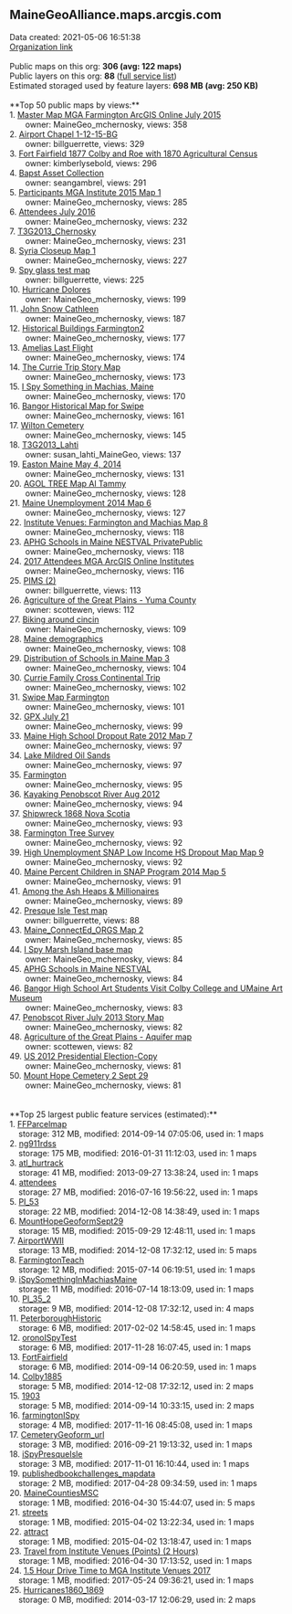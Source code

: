 <h2>MaineGeoAlliance.maps.arcgis.com</h2> Data created: 2021-05-06 16:51:38 <br /><a target='new' href='https://MaineGeoAlliance.maps.arcgis.com'>Organization link</a><br /><br />Public maps on this org: <b>306 (avg: 122 maps)</b><br />Public layers on this org: <b>88 </b>(<a target='new' href='https://services.arcgis.com/M0anS7zT2QjtjnpO/ArcGIS/rest/services'>full service list</a>)<br />Estimated storaged used by feature layers: <b>698 MB (avg: 250 KB)</b><br /><br />**Top 50 public maps by views:**<br />  1. <a target='new' href='https://www.arcgis.com/home/item.html?id=46f3517b87e04d7989d93ca3d0d4c5ea'>Master Map MGA Farmington ArcGIS Online July 2015</a> <br />  &nbsp;&nbsp;&nbsp;&nbsp; &nbsp;&nbsp;owner: MaineGeo_mchernosky, views: 358<br />  2. <a target='new' href='https://www.arcgis.com/home/item.html?id=c9f6459e196e42cca5d3e2831540bfa4'>Airport Chapel 1-12-15-BG</a> <br />  &nbsp;&nbsp;&nbsp;&nbsp; &nbsp;&nbsp;owner: billguerrette, views: 329<br />  3. <a target='new' href='https://www.arcgis.com/home/item.html?id=ad5628f5c6594c7e96635d890af6d6cf'>Fort Fairfield 1877 Colby and Roe with 1870 Agricultural Census</a> <br />  &nbsp;&nbsp;&nbsp;&nbsp; &nbsp;&nbsp;owner: kimberlysebold, views: 296<br />  4. <a target='new' href='https://www.arcgis.com/home/item.html?id=51e6594c984642e0918e9a4c679f3341'>Bapst Asset Collection</a> <br />  &nbsp;&nbsp;&nbsp;&nbsp; &nbsp;&nbsp;owner: seangambrel, views: 291<br />  5. <a target='new' href='https://www.arcgis.com/home/item.html?id=15beb38ab03f4b19b6678c31d50a8ee7'>Participants MGA Institute 2015 Map 1</a> <br />  &nbsp;&nbsp;&nbsp;&nbsp; &nbsp;&nbsp;owner: MaineGeo_mchernosky, views: 285<br />  6. <a target='new' href='https://www.arcgis.com/home/item.html?id=343186e5b9904e2db2c970c9bb708178'>Attendees July 2016</a> <br />  &nbsp;&nbsp;&nbsp;&nbsp; &nbsp;&nbsp;owner: MaineGeo_mchernosky, views: 232<br />  7. <a target='new' href='https://www.arcgis.com/home/item.html?id=5eb957e33e0f475bbde533f3a47c2cb1'>T3G2013_Chernosky</a> <br />  &nbsp;&nbsp;&nbsp;&nbsp; &nbsp;&nbsp;owner: MaineGeo_mchernosky, views: 231<br />  8. <a target='new' href='https://www.arcgis.com/home/item.html?id=e66e84dd3cfc4857b0d17b11a4e9e868'>Syria Closeup Map 1</a> <br />  &nbsp;&nbsp;&nbsp;&nbsp; &nbsp;&nbsp;owner: MaineGeo_mchernosky, views: 227<br />  9. <a target='new' href='https://www.arcgis.com/home/item.html?id=51a8cadca3624322a70db350869099e8'>Spy glass test map</a> <br />  &nbsp;&nbsp;&nbsp;&nbsp; &nbsp;&nbsp;owner: billguerrette, views: 225<br />  10. <a target='new' href='https://www.arcgis.com/home/item.html?id=db9bd98e17384a909e15df465b356dd7'>Hurricane Dolores</a> <br />  &nbsp;&nbsp;&nbsp;&nbsp; &nbsp;&nbsp;owner: MaineGeo_mchernosky, views: 199<br />  11. <a target='new' href='https://www.arcgis.com/home/item.html?id=1b01cb5694864624bee3470e5cfc95a0'>John Snow Cathleen</a> <br />  &nbsp;&nbsp;&nbsp;&nbsp; &nbsp;&nbsp;owner: MaineGeo_mchernosky, views: 187<br />  12. <a target='new' href='https://www.arcgis.com/home/item.html?id=ffdd31b50f5f4c2187f46e713aebcd65'>Historical Buildings Farmington2</a> <br />  &nbsp;&nbsp;&nbsp;&nbsp; &nbsp;&nbsp;owner: MaineGeo_mchernosky, views: 177<br />  13. <a target='new' href='https://www.arcgis.com/home/item.html?id=01a7a843a74f4fb1a8f3a8478e253392'>Amelias Last Flight</a> <br />  &nbsp;&nbsp;&nbsp;&nbsp; &nbsp;&nbsp;owner: MaineGeo_mchernosky, views: 174<br />  14. <a target='new' href='https://www.arcgis.com/home/item.html?id=031d6c6430d14b2092aee9acd0fb4f57'>The Currie Trip Story Map</a> <br />  &nbsp;&nbsp;&nbsp;&nbsp; &nbsp;&nbsp;owner: MaineGeo_mchernosky, views: 173<br />  15. <a target='new' href='https://www.arcgis.com/home/item.html?id=ecaa356cf9a34f8fb7aa9c44b73247a4'>I Spy Something in Machias, Maine</a> <br />  &nbsp;&nbsp;&nbsp;&nbsp; &nbsp;&nbsp;owner: MaineGeo_mchernosky, views: 170<br />  16. <a target='new' href='https://www.arcgis.com/home/item.html?id=e07ab1173c1948f989e7694dd8f92d4b'>Bangor Historical Map for Swipe</a> <br />  &nbsp;&nbsp;&nbsp;&nbsp; &nbsp;&nbsp;owner: MaineGeo_mchernosky, views: 161<br />  17. <a target='new' href='https://www.arcgis.com/home/item.html?id=bd6232073c0b4ca28cd4efc7638d2ac0'>Wilton Cemetery</a> <br />  &nbsp;&nbsp;&nbsp;&nbsp; &nbsp;&nbsp;owner: MaineGeo_mchernosky, views: 145<br />  18. <a target='new' href='https://www.arcgis.com/home/item.html?id=eda98864bd83482fb0f225d6733645ff'>T3G2013_Lahti</a> <br />  &nbsp;&nbsp;&nbsp;&nbsp; &nbsp;&nbsp;owner: susan_lahti_MaineGeo, views: 137<br />  19. <a target='new' href='https://www.arcgis.com/home/item.html?id=f8e462884dd048c992de28fd276f3eae'>Easton Maine May 4, 2014</a> <br />  &nbsp;&nbsp;&nbsp;&nbsp; &nbsp;&nbsp;owner: MaineGeo_mchernosky, views: 131<br />  20. <a target='new' href='https://www.arcgis.com/home/item.html?id=0a284b6b314f4975ae9e7b234cfa8d88'>AGOL TREE Map Al Tammy</a> <br />  &nbsp;&nbsp;&nbsp;&nbsp; &nbsp;&nbsp;owner: MaineGeo_mchernosky, views: 128<br />  21. <a target='new' href='https://www.arcgis.com/home/item.html?id=c86324754154445dba3bb41d6297e9a1'>Maine Unemployment 2014 Map 6</a> <br />  &nbsp;&nbsp;&nbsp;&nbsp; &nbsp;&nbsp;owner: MaineGeo_mchernosky, views: 127<br />  22. <a target='new' href='https://www.arcgis.com/home/item.html?id=777e4b83bbe64fed9107d62a45ee3561'>Institute Venues: Farmington and Machias Map 8</a> <br />  &nbsp;&nbsp;&nbsp;&nbsp; &nbsp;&nbsp;owner: MaineGeo_mchernosky, views: 118<br />  23. <a target='new' href='https://www.arcgis.com/home/item.html?id=542287ddc432416badda416e52bc8e56'>APHG Schools in Maine  NESTVAL PrivatePublic</a> <br />  &nbsp;&nbsp;&nbsp;&nbsp; &nbsp;&nbsp;owner: MaineGeo_mchernosky, views: 118<br />  24. <a target='new' href='https://www.arcgis.com/home/item.html?id=886ccf3413de40c9824d58728150c361'>2017 Attendees MGA ArcGIS Online Institutes</a> <br />  &nbsp;&nbsp;&nbsp;&nbsp; &nbsp;&nbsp;owner: MaineGeo_mchernosky, views: 116<br />  25. <a target='new' href='https://www.arcgis.com/home/item.html?id=4ec39b2f924f4590915ebf1d3a3e1993'>PIMS (2)</a> <br />  &nbsp;&nbsp;&nbsp;&nbsp; &nbsp;&nbsp;owner: billguerrette, views: 113<br />  26. <a target='new' href='https://www.arcgis.com/home/item.html?id=609d89c121ad46e388c7a7cec69c01d0'>Agriculture of the Great Plains - Yuma County</a> <br />  &nbsp;&nbsp;&nbsp;&nbsp; &nbsp;&nbsp;owner: scottewen, views: 112<br />  27. <a target='new' href='https://www.arcgis.com/home/item.html?id=fa4a5ba182a84525905586c908a7be4d'>Biking around cincin</a> <br />  &nbsp;&nbsp;&nbsp;&nbsp; &nbsp;&nbsp;owner: MaineGeo_mchernosky, views: 109<br />  28. <a target='new' href='https://www.arcgis.com/home/item.html?id=e8b9b19ada374b62ac2a8462a260c009'>Maine demographics</a> <br />  &nbsp;&nbsp;&nbsp;&nbsp; &nbsp;&nbsp;owner: MaineGeo_mchernosky, views: 108<br />  29. <a target='new' href='https://www.arcgis.com/home/item.html?id=824040d1d8dc49c4991545dab68769cc'>Distribution of Schools in Maine Map 3</a> <br />  &nbsp;&nbsp;&nbsp;&nbsp; &nbsp;&nbsp;owner: MaineGeo_mchernosky, views: 104<br />  30. <a target='new' href='https://www.arcgis.com/home/item.html?id=97f3a37d3fb04e08826dc55f5b6f1c54'>Currie Family Cross Continental Trip</a> <br />  &nbsp;&nbsp;&nbsp;&nbsp; &nbsp;&nbsp;owner: MaineGeo_mchernosky, views: 102<br />  31. <a target='new' href='https://www.arcgis.com/home/item.html?id=e67f2739f822457b8094a469e5167808'>Swipe Map Farmington</a> <br />  &nbsp;&nbsp;&nbsp;&nbsp; &nbsp;&nbsp;owner: MaineGeo_mchernosky, views: 101<br />  32. <a target='new' href='https://www.arcgis.com/home/item.html?id=643e6db9c8d645bb96ffb76b8bf188a0'>GPX July 21</a> <br />  &nbsp;&nbsp;&nbsp;&nbsp; &nbsp;&nbsp;owner: MaineGeo_mchernosky, views: 99<br />  33. <a target='new' href='https://www.arcgis.com/home/item.html?id=69dd7a8cedd14157bdab9b8b476d4c1d'>Maine High School Dropout Rate 2012 Map 7</a> <br />  &nbsp;&nbsp;&nbsp;&nbsp; &nbsp;&nbsp;owner: MaineGeo_mchernosky, views: 97<br />  34. <a target='new' href='https://www.arcgis.com/home/item.html?id=9905310027ef4e2f9cf13bbd365b66e8'>Lake Mildred Oil Sands</a> <br />  &nbsp;&nbsp;&nbsp;&nbsp; &nbsp;&nbsp;owner: MaineGeo_mchernosky, views: 97<br />  35. <a target='new' href='https://www.arcgis.com/home/item.html?id=c9f4653bd59e416e91cd3edec28fd487'>Farmington</a> <br />  &nbsp;&nbsp;&nbsp;&nbsp; &nbsp;&nbsp;owner: MaineGeo_mchernosky, views: 95<br />  36. <a target='new' href='https://www.arcgis.com/home/item.html?id=420b643244b24875ab426f6e4fbeb765'>Kayaking Penobscot River Aug 2012</a> <br />  &nbsp;&nbsp;&nbsp;&nbsp; &nbsp;&nbsp;owner: MaineGeo_mchernosky, views: 94<br />  37. <a target='new' href='https://www.arcgis.com/home/item.html?id=a2d816e553e6442ca77cadfd9fd46ef7'>Shipwreck 1868 Nova Scotia</a> <br />  &nbsp;&nbsp;&nbsp;&nbsp; &nbsp;&nbsp;owner: MaineGeo_mchernosky, views: 93<br />  38. <a target='new' href='https://www.arcgis.com/home/item.html?id=bb87002a59b24096a2276c59e85215c6'>Farmington Tree Survey</a> <br />  &nbsp;&nbsp;&nbsp;&nbsp; &nbsp;&nbsp;owner: MaineGeo_mchernosky, views: 92<br />  39. <a target='new' href='https://www.arcgis.com/home/item.html?id=2afb720aa3cf4041bdee6c4d257d4022'>High Unemployment SNAP Low Income HS Dropout Map Map 9</a> <br />  &nbsp;&nbsp;&nbsp;&nbsp; &nbsp;&nbsp;owner: MaineGeo_mchernosky, views: 92<br />  40. <a target='new' href='https://www.arcgis.com/home/item.html?id=1ad94ca6fc7749c7a5166baa692a003a'>Maine Percent Children in SNAP Program 2014 Map 5</a> <br />  &nbsp;&nbsp;&nbsp;&nbsp; &nbsp;&nbsp;owner: MaineGeo_mchernosky, views: 91<br />  41. <a target='new' href='https://www.arcgis.com/home/item.html?id=c2d9836066ef4ff1be8af9bf0e65d07c'>Among the Ash Heaps & Millionaires</a> <br />  &nbsp;&nbsp;&nbsp;&nbsp; &nbsp;&nbsp;owner: MaineGeo_mchernosky, views: 89<br />  42. <a target='new' href='https://www.arcgis.com/home/item.html?id=c922e6c792704c88955e9266e9de468d'>Presque Isle Test map</a> <br />  &nbsp;&nbsp;&nbsp;&nbsp; &nbsp;&nbsp;owner: billguerrette, views: 88<br />  43. <a target='new' href='https://www.arcgis.com/home/item.html?id=4bab749940984ca898786b08b7fa5643'>Maine_ConnectEd_ORGS Map 2</a> <br />  &nbsp;&nbsp;&nbsp;&nbsp; &nbsp;&nbsp;owner: MaineGeo_mchernosky, views: 85<br />  44. <a target='new' href='https://www.arcgis.com/home/item.html?id=74f400a61c9740b78cae185c0188b4ec'> I Spy Marsh Island base map</a> <br />  &nbsp;&nbsp;&nbsp;&nbsp; &nbsp;&nbsp;owner: MaineGeo_mchernosky, views: 84<br />  45. <a target='new' href='https://www.arcgis.com/home/item.html?id=bca2c4831e844ac782af3e39e1a68c71'>APHG Schools in Maine  NESTVAL</a> <br />  &nbsp;&nbsp;&nbsp;&nbsp; &nbsp;&nbsp;owner: MaineGeo_mchernosky, views: 84<br />  46. <a target='new' href='https://www.arcgis.com/home/item.html?id=85c8856a56ad482fa5307e8b9db1ba61'>Bangor High School Art Students Visit Colby College and UMaine Art Museum</a> <br />  &nbsp;&nbsp;&nbsp;&nbsp; &nbsp;&nbsp;owner: MaineGeo_mchernosky, views: 83<br />  47. <a target='new' href='https://www.arcgis.com/home/item.html?id=cca426d26ff64a80b98b64985087d1ea'>Penobscot River July 2013 Story Map</a> <br />  &nbsp;&nbsp;&nbsp;&nbsp; &nbsp;&nbsp;owner: MaineGeo_mchernosky, views: 82<br />  48. <a target='new' href='https://www.arcgis.com/home/item.html?id=4e750711fbb8437ab2198a6c6579ae95'>Agriculture of the Great Plains - Aquifer map</a> <br />  &nbsp;&nbsp;&nbsp;&nbsp; &nbsp;&nbsp;owner: scottewen, views: 82<br />  49. <a target='new' href='https://www.arcgis.com/home/item.html?id=63186028ae21420786165b6c110cb942'>US 2012 Presidential Election-Copy</a> <br />  &nbsp;&nbsp;&nbsp;&nbsp; &nbsp;&nbsp;owner: MaineGeo_mchernosky, views: 81<br />  50. <a target='new' href='https://www.arcgis.com/home/item.html?id=0c3f2b7aefa64a5da4b79a4edf24fa63'>Mount Hope Cemetery 2 Sept 29</a> <br />  &nbsp;&nbsp;&nbsp;&nbsp; &nbsp;&nbsp;owner: MaineGeo_mchernosky, views: 81<br /><br /><br />**Top 25 largest public feature services (estimated):**<br /> 1. <a target='new' href='https://www.arcgis.com/home/item.html?id=f51a12d6309d4e2fb9b04831762e316e'>FFParcelmap</a><br /> &nbsp;&nbsp;&nbsp;&nbsp;storage: 312 MB, modified: 2014-09-14 07:05:06,  used in: 1 maps<br /> 2. <a target='new' href='https://www.arcgis.com/home/item.html?id=0c30ee10f73e47c3972cbd8f96098ca2'>ng911rdss</a><br /> &nbsp;&nbsp;&nbsp;&nbsp;storage: 175 MB, modified: 2016-01-31 11:12:03,  used in: 1 maps<br /> 3. <a target='new' href='https://www.arcgis.com/home/item.html?id=14b39a6340ca4f74af30e8b9e61e1fcb'>atl_hurtrack</a><br /> &nbsp;&nbsp;&nbsp;&nbsp;storage: 41 MB, modified: 2013-09-27 13:38:24,  used in: 1 maps<br /> 4. <a target='new' href='https://www.arcgis.com/home/item.html?id=22fcd34bceaf4f128217f9a2811059e1'>attendees</a><br /> &nbsp;&nbsp;&nbsp;&nbsp;storage: 27 MB, modified: 2016-07-16 19:56:22,  used in: 1 maps<br /> 5. <a target='new' href='https://www.arcgis.com/home/item.html?id=ba773023d9914e10aee632c56c057331'>PI_53</a><br /> &nbsp;&nbsp;&nbsp;&nbsp;storage: 22 MB, modified: 2014-12-08 14:38:49,  used in: 1 maps<br /> 6. <a target='new' href='https://www.arcgis.com/home/item.html?id=08ba4148b238475bbedc704fa88560c2'>MountHopeGeoformSept29</a><br /> &nbsp;&nbsp;&nbsp;&nbsp;storage: 15 MB, modified: 2015-09-29 12:48:11,  used in: 1 maps<br /> 7. <a target='new' href='https://www.arcgis.com/home/item.html?id=33a0e12fd71340d7b32dffa7d3503e5e'>AirportWWII</a><br /> &nbsp;&nbsp;&nbsp;&nbsp;storage: 13 MB, modified: 2014-12-08 17:32:12,  used in: 5 maps<br /> 8. <a target='new' href='https://www.arcgis.com/home/item.html?id=cabd80fe95a2435b85de7d9d5125591c'>FarmingtonTeach</a><br /> &nbsp;&nbsp;&nbsp;&nbsp;storage: 12 MB, modified: 2015-07-14 06:19:51,  used in: 1 maps<br /> 9. <a target='new' href='https://www.arcgis.com/home/item.html?id=ddf763154cc54dbca73068b9c5e4438f'>iSpySomethingInMachiasMaine</a><br /> &nbsp;&nbsp;&nbsp;&nbsp;storage: 11 MB, modified: 2016-07-14 18:13:09,  used in: 1 maps<br /> 10. <a target='new' href='https://www.arcgis.com/home/item.html?id=38b267ab692c40a79d9e57559f85eb10'>PI_35_2</a><br /> &nbsp;&nbsp;&nbsp;&nbsp;storage: 9 MB, modified: 2014-12-08 17:32:12,  used in: 4 maps<br /> 11. <a target='new' href='https://www.arcgis.com/home/item.html?id=88ec7f74871d4dc8979676423d0f6bac'>PeterboroughHistoric</a><br /> &nbsp;&nbsp;&nbsp;&nbsp;storage: 6 MB, modified: 2017-02-02 14:58:45,  used in: 1 maps<br /> 12. <a target='new' href='https://www.arcgis.com/home/item.html?id=d0dda040d2c84b8a80d2a5f8a7eb1c9e'>oronoISpyTest</a><br /> &nbsp;&nbsp;&nbsp;&nbsp;storage: 6 MB, modified: 2017-11-28 16:07:45,  used in: 1 maps<br /> 13. <a target='new' href='https://www.arcgis.com/home/item.html?id=06c5a55dd3bc4c0483f83930c7cd5b22'>FortFairfield</a><br /> &nbsp;&nbsp;&nbsp;&nbsp;storage: 6 MB, modified: 2014-09-14 06:20:59,  used in: 1 maps<br /> 14. <a target='new' href='https://www.arcgis.com/home/item.html?id=392a2c18a5a14ea885c33d0f0cfc26bb'>Colby1885</a><br /> &nbsp;&nbsp;&nbsp;&nbsp;storage: 5 MB, modified: 2014-12-08 17:32:12,  used in: 2 maps<br /> 15. <a target='new' href='https://www.arcgis.com/home/item.html?id=4eec6da944494d66ac3859707c134b5d'>1903</a><br /> &nbsp;&nbsp;&nbsp;&nbsp;storage: 5 MB, modified: 2014-09-14 10:33:15,  used in: 2 maps<br /> 16. <a target='new' href='https://www.arcgis.com/home/item.html?id=6067942fe6ea47d7904d46bf94fd3698'>farmingtonISpy</a><br /> &nbsp;&nbsp;&nbsp;&nbsp;storage: 4 MB, modified: 2017-11-16 08:45:08,  used in: 1 maps<br /> 17. <a target='new' href='https://www.arcgis.com/home/item.html?id=a459febfd2a74eec8014e67f7873aff9'>CemeteryGeoform_url</a><br /> &nbsp;&nbsp;&nbsp;&nbsp;storage: 3 MB, modified: 2016-09-21 19:13:32,  used in: 1 maps<br /> 18. <a target='new' href='https://www.arcgis.com/home/item.html?id=a4ca7446f73b413493e57e2fc7ce43e7'>iSpyPresqueIsle</a><br /> &nbsp;&nbsp;&nbsp;&nbsp;storage: 3 MB, modified: 2017-11-01 16:10:44,  used in: 1 maps<br /> 19. <a target='new' href='https://www.arcgis.com/home/item.html?id=491048b9b62640ba966e4f53ad68816f'>publishedbookchallenges_mapdata</a><br /> &nbsp;&nbsp;&nbsp;&nbsp;storage: 2 MB, modified: 2017-04-28 09:34:59,  used in: 1 maps<br /> 20. <a target='new' href='https://www.arcgis.com/home/item.html?id=04edfedb3538476ba891b3b6d6e4c0b0'>MaineCountiesMSC</a><br /> &nbsp;&nbsp;&nbsp;&nbsp;storage: 1 MB, modified: 2016-04-30 15:44:07,  used in: 5 maps<br /> 21. <a target='new' href='https://www.arcgis.com/home/item.html?id=7a63fab974dd43a1a3aed8ad39f59cdc'>streets</a><br /> &nbsp;&nbsp;&nbsp;&nbsp;storage: 1 MB, modified: 2015-04-02 13:22:34,  used in: 1 maps<br /> 22. <a target='new' href='https://www.arcgis.com/home/item.html?id=fb3aabd617444a828b4cbb3c646ab921'>attract</a><br /> &nbsp;&nbsp;&nbsp;&nbsp;storage: 1 MB, modified: 2015-04-02 13:18:47,  used in: 1 maps<br /> 23. <a target='new' href='https://www.arcgis.com/home/item.html?id=7ca33ced47c54005b87af2f9f6a10a44'>Travel from Institute Venues (Points) (2 Hours)</a><br /> &nbsp;&nbsp;&nbsp;&nbsp;storage: 1 MB, modified: 2016-04-30 17:13:52,  used in: 1 maps<br /> 24. <a target='new' href='https://www.arcgis.com/home/item.html?id=71ddbb9da718418a88a468000417a418'>1.5 Hour Drive Time to MGA Institute Venues 2017</a><br /> &nbsp;&nbsp;&nbsp;&nbsp;storage: 1 MB, modified: 2017-05-24 09:36:21,  used in: 1 maps<br /> 25. <a target='new' href='https://www.arcgis.com/home/item.html?id=5d0a568bf865435f833c588366392d80'>Hurricanes1860_1869</a><br /> &nbsp;&nbsp;&nbsp;&nbsp;storage: 0 MB, modified: 2014-03-17 12:06:29,  used in: 2 maps<br />